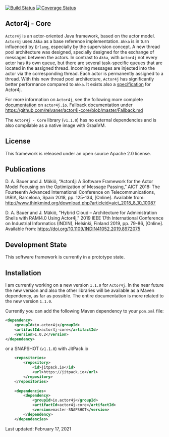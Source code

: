 [![Build Status](https://travis-ci.org/relvaner/actor4j-core.svg?branch=master)](https://travis-ci.org/relvaner/actor4j-core)
[![Coverage Status](https://coveralls.io/repos/github/relvaner/actor4j-core/badge.svg?branch=master)](https://coveralls.io/github/relvaner/actor4j-core?branch=master)

## Actor4j - Core ##

`Actor4j` is an actor-oriented Java framework, based on the actor model. `Actor4j` uses `Akka` as a base reference implementation. `Akka` is in turn influenced by `Erlang`, especially by the supervision concept. A new thread pool architecture was designed, specially designed for the exchange of messages between the actors. In contrast to `Akka`, with `Actor4j` not every actor has its own queue, but there are several task-specific queues that are located in the assigned thread. Incoming messages are injected into the actor via the corresponding thread. Each actor is permanently assigned to a thread. With this new thread pool architecture, `Actor4j` has significantly better performance compared to `Akka`. It exists also a [specification](https://github.com/relvaner/actor4j-spec) for Actor4j.

For more information on `Actor4j`, see the following more complete [documentation](https://actor4j.io/documentation/) on `actor4j.io`. Fallback documentation under https://github.com/relvaner/actor4j-core/blob/master/Fallback.md

The `Actor4j - Core` library (`v1.1.0`) has no external dependencies and is also compilable as a native image with GraalVM.

## License ##
This framework is released under an open source Apache 2.0 license.

## Publications ##
D. A. Bauer and J. Mäkiö, “Actor4j: A Software Framework for the Actor Model Focusing on the Optimization of Message Passing,” AICT 2018: The Fourteenth Advanced International Conference on Telecommunications, IARIA, Barcelona, Spain 2018, pp. 125-134, [Online]. Available from: http://www.thinkmind.org/download.php?articleid=aict_2018_8_10_10087

D. A. Bauer and J. Mäkiö, "Hybrid Cloud – Architecture for Administration Shells with RAMI4.0 Using Actor4j," 2019 IEEE 17th International Conference on Industrial Informatics (INDIN), Helsinki, Finland 2019, pp. 79-86, [Online]. Available from: https://doi.org/10.1109/INDIN41052.2019.8972075

## Development State ##
This software framework is currently in a prototype state.

## Installation ##

I am currently working on a new version `1.1.0` for `Actor4j`. In the near future the new version and also the other libraries will be available as a Maven dependency, as far as possible. The entire documentation is more related to the new version `1.1.0`.

Currently you can add the following Maven dependency to your `pom.xml` file:

```xml
<dependency>
	<groupId>io.actor4j</groupId>
	<artifactId>actor4j-core</artifactId>
	<version>1.0.2</version>
</dependency>		
```

or a SNAPSHOT (`v1.1.0`) with JitPack.io

```xml
	<repositories>
		<repository>
		    <id>jitpack.io</id>
		    <url>https://jitpack.io</url>
		</repository>
	</repositories>
	
	<dependencies>
		<dependency>
			<groupId>io.actor4j</groupId>
			<artifactId>actor4j-core</artifactId>
			<version>master-SNAPSHOT</version>
		</dependency>
	</dependencies>
```

Last updated: February 17, 2021
